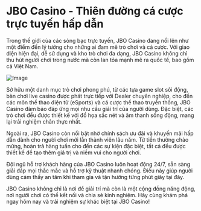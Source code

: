 # JBO Casino - Thiên đường cá cược trực tuyến hấp dẫn

Trong thế giới của các sòng bạc trực tuyến, JBO Casino đang nổi lên như một điểm đến lý tưởng cho những ai đam mê trò chơi và cá cược. Với giao diện hiện đại, dễ sử dụng và kho trò chơi đa dạng, JBO Casino không chỉ thu hút người chơi trong nước mà còn lan tỏa mạnh mẽ ra quốc tế, bao gồm cả Việt Nam.

![Image](https://github.com/user-attachments/assets/bd51ea9f-0666-407b-a7a7-98ead6de688c)

Sở hữu một danh mục trò chơi phong phú, từ các tựa game slot sôi động, bàn chơi live casino được phát trực tiếp với Dealer chuyên nghiệp, cho đến các môn thể thao điện tử (eSports) và cá cược thể thao truyền thống, JBO Casino đảm bảo đáp ứng mọi nhu cầu giải trí của người dùng. Đặc biệt, các trò chơi đều được thiết kế với đồ họa sắc nét và âm thanh sống động, mang lại trải nghiệm chân thực nhất.

Ngoài ra, JBO Casino còn nổi bật nhờ chính sách ưu đãi và khuyến mãi hấp dẫn dành cho người chơi mới lẫn thành viên lâu năm. Từ tiền thưởng chào mừng, hoàn trả hàng tuần cho đến các sự kiện đặc biệt, tất cả đều được thiết kế để tạo thêm giá trị và niềm vui cho người chơi.

Đội ngũ hỗ trợ khách hàng của JBO Casino luôn hoạt động 24/7, sẵn sàng giải đáp mọi thắc mắc và hỗ trợ kỹ thuật nhanh chóng. Điều này giúp người dùng cảm thấy an tâm khi tham gia và tận hưởng từng phút giây tại đây.

JBO Casino không chỉ là nơi để giải trí mà còn là một cộng đồng năng động, nơi người chơi có thể kết nối và chia sẻ kinh nghiệm. Hãy cùng khám phá ngay hôm nay và trải nghiệm sự khác biệt tại JBO Casino!